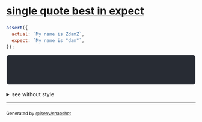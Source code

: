 # [single quote best in expect](../../quote.test.js#L20)

```js
assert({
  actual: `My name is ZdamZ`,
  expect: `My name is "dam"`,
});
```

![img](throw.svg)

<details>
  <summary>see without style</summary>

```console
AssertionError: actual and expect are different

actual: '"My name is ZdamZ"'
expect: 'My name is "dam"'
```

</details>

---
<sub>
  Generated by <a href="https://github.com/jsenv/core/tree/main/packages/independent/snapshot">@jsenv/snapshot</a>
</sub>